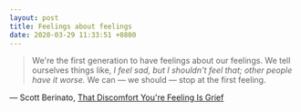 ```yaml
---
layout: post
title: Feelings about feelings
date: 2020-03-29 11:33:51 +0800
---
```


> We're the first generation to have feelings about our feelings. We tell ourselves things like, *I feel sad, but I shouldn't feel that; other people have it worse.* We can &mdash; we should &mdash; stop at the first feeling.

&mdash; Scott Berinato, [That Discomfort You're Feeling Is Grief](https://hbr.org/2020/03/that-discomfort-youre-feeling-is-grief)